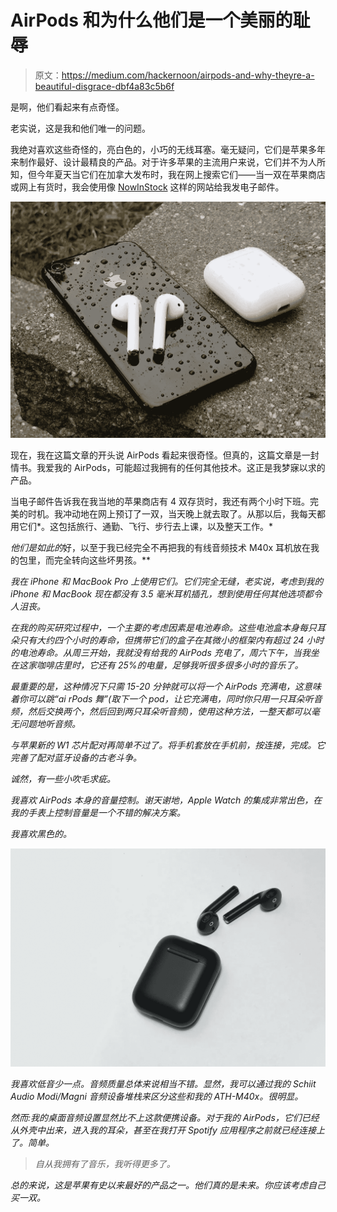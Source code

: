 # AirPods 和为什么他们是一个美丽的耻辱

> 原文：<https://medium.com/hackernoon/airpods-and-why-theyre-a-beautiful-disgrace-dbf4a83c5b6f>

是啊，他们看起来有点奇怪。

老实说，这是我和他们唯一的问题。

我绝对喜欢这些奇怪的，亮白色的，小巧的无线耳塞。毫无疑问，它们是苹果多年来制作最好、设计最精良的产品。对于许多苹果的主流用户来说，它们并不为人所知，但今年夏天当它们在加拿大发布时，我在网上搜索它们——当一双在苹果商店或网上有货时，我会使用像 [NowInStock](http://www.nowinstock.net/ca/) 这样的网站给我发电子邮件。

![](img/60a1c0a1337a79eb396f3fc60ff0f514.png)

现在，我在这篇文章的开头说 AirPods 看起来很奇怪。但真的，这篇文章是一封情书。我爱我的 AirPods，可能超过我拥有的任何其他技术。这正是我梦寐以求的产品。

当电子邮件告诉我在我当地的苹果商店有 4 双存货时，我还有两个小时下班。完美的时机。我冲动地在网上预订了一双，当天晚上就去取了。从那以后，我每天都用它们*。这包括旅行、通勤、飞行、步行去上课，以及整天工作。*

*他们是如此的*好，以至于我已经完全不再把我的有线音频技术 M40x 耳机放在我的包里，而完全转向这些坏男孩。**

*我在 iPhone 和 MacBook Pro 上使用它们。它们完全无缝，老实说，考虑到我的 iPhone 和 MacBook 现在都没有 3.5 毫米耳机插孔，想到使用任何其他选项都令人沮丧。*

*在我的购买研究过程中，一个主要的考虑因素是电池寿命。这些电池盒本身每只耳朵只有大约四个小时的寿命，但携带它们的盒子在其微小的框架内有超过 24 小时的电池寿命。从周三开始，我就没有给我的 AirPods 充电了，周六下午，当我坐在这家咖啡店里时，它还有 25%的电量，足够我听很多很多小时的音乐了。*

*最重要的是，这种情况下只需 15-20 分钟就可以将一个 AirPods 充满电，这意味着你可以跳“ai rPods 舞”(取下一个 pod，让它充满电，同时你只用一只耳朵听音频，然后交换两个，然后回到两只耳朵听音频)，使用这种方法，一整天都可以毫无问题地听音频。*

*与苹果新的 W1 芯片配对再简单不过了。将手机套放在手机前，按连接，完成。它完善了配对蓝牙设备的古老斗争。*

*诚然，有一些小吹毛求疵。*

*我喜欢 AirPods 本身的音量控制。谢天谢地，Apple Watch 的集成非常出色，在我的手表上控制音量是一个不错的解决方案。*

*我喜欢黑色的。*

*![](img/6375513a3197acc2f2e9ce4bdda7f3e8.png)*

*我喜欢低音少一点。音频质量总体来说相当不错。显然，我可以通过我的 Schiit Audio Modi/Magni 音频设备堆栈来区分这些和我的 ATH-M40x。很明显。*

*然而:我的桌面音频设置显然比不上这款便携设备。对于我的 AirPods，它们已经从外壳中出来，进入我的耳朵，甚至在我打开 Spotify 应用程序之前就已经连接上了。简单。*

> *自从我拥有了音乐，我听得更多了。*

*总的来说，这是苹果有史以来最好的产品之一。他们真的是未来。你应该考虑自己买一双。*